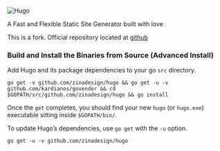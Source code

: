 ![Hugo](https://raw.githubusercontent.com/spf13/hugo/master/docs/static/img/hugo-logo.png)

A Fast and Flexible Static Site Generator built with love

This is a fork. Official repository located at [github](https://github.com/zinadesign/hugo)

### Build and Install the Binaries from Source (Advanced Install)


Add Hugo and its package dependencies to your go `src` directory.

    go get -v github.com/zinadesign/hugo && go get -u -v github.com/kardianos/govendor && cd $GOPATH/src/github.com/zinadesign/hugo && go install

Once the `get` completes, you should find your new `hugo` (or `hugo.exe`) executable sitting inside `$GOPATH/bin/`.

To update Hugo’s dependencies, use `go get` with the `-u` option.

    go get -u -v github.com/zinadesign/hugo
